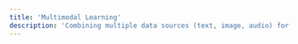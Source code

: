 ```yaml
---
title: 'Multimodal Learning'
description: 'Combining multiple data sources (text, image, audio) for AI training.'
---
```

